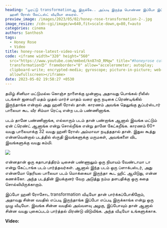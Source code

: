 ```yaml
---
heading: "முரட்டு transformationஆ இருக்கே.. அப்படி இருந்த பொண்ண இப்போ இப்படி..
  ஹனி ரோஸ் லேட்டஸ்ட் வீடியோ வைரல். "
preview_image: /images/2023/05/02/honey-rose-transformation-2-.jpg
image_resize: /cdn-cgi/image/w=640,fit=scale-down,q=80,f=auto
categories: cinema
authors: Santhosh
tags:
  - Honey Rose
  - Video
title: honey-rose-latest-video-viral
code: <iframe width="320" height="560"
  src="https://www.youtube.com/embed/kn87nD_RMqw" title="#honeyrose cute
  transformation😍" frameborder="0" allow="accelerometer; autoplay;
  clipboard-write; encrypted-media; gyroscope; picture-in-picture; web-share"
  allowfullscreen></iframe>
date: 2023-05-02 19:58:27 +0530
---
```

தமிழ் சினிமா மட்டுமல்ல கொஞ்ச நாளைக்கு முன்னாடி அதாவது பொங்கல் ரிலீஸ் படங்கள் ஜனவரி மதம் முதல் மார்ச் மாதம் வரை ஒரு நடிகை ட்ரெண்டிங்கில் இருந்தாங்க என்றால் அது ஹனி ரோஸ் தான். காரணம் அவங்க தெலுங்கு சூப்பர்ஸ்டார் பாலையா கூட வீர சிம்மா ரெட்டி என்ற படம் பண்ணினாங்க.

படம் தானே பண்ணினாங்க, எல்லாரும் படம் தான் பண்றாங்க ஆனால் இவங்க மட்டும் ஏன் ட்ரெண்ட் ஆனாங்க என்று சொல்றீங்க என்று தானே கேட்கறீங்க. காரணம் 60+ வயது பாலையாக்கு 32 வயது ஹனி ரோஸ் அம்மாவா நடித்ததால் தான். இதுல கூத்து என்னவென்றால் படத்தில் ஸ்ருதி இவங்களுக்கு மருமகள், அவங்களை விட இவங்களுக்கு வயது கம்மி.

![](/images/2023/05/02/honey-rose-transformation-1-.jpg)

என்னதான் ஒரு கதாபாத்திரம் டிசைன் பண்ணாலும் ஒரு நியாயம் வேண்டாமா டா என்று கேட்டாங்க படம் பார்த்தவர்கள். ஆனால் இந்த படம் ஒரு ப்ளாக்பஸ்டர், அது என்னமோ தெரியல பாலையா படம் மொக்கையா இருந்தா கூட ஹிட் ஆயிடுது, என்ன கணக்கோ. அந்த படத்தின் இயக்குனர் வேற அடுத்து நம்ம தளபதிக்கு ஒரு கதை சொல்லியிருக்காறாம்.

இப்போ ஹனி ரோசோட transformation வீடியோ தான் பார்க்கப்போகிறோம், அதாவது சின்ன வயதில் எப்படி இருந்தாங்க இப்போ எப்படி இருக்காங்க என்று ஒரு முழு வீடியோ. இவங்க சின்ன வயதில் அவ்வளவு அழகு, இப்போவும் தான் ஆனால் சின்ன வயது புகைப்படம் பார்த்தல் மிரண்டு விடுவீங்க. அந்த வீடியோ உங்களுக்காக.

**V﻿ideo:**